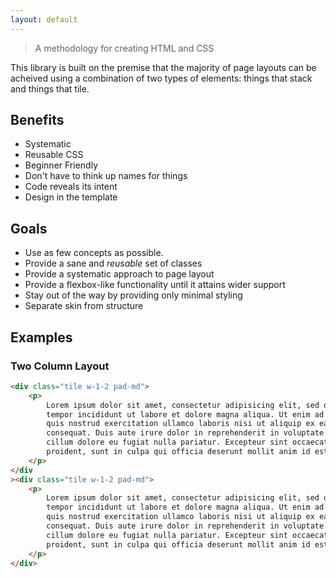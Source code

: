 ```yaml
---
layout: default
---
```


> A methodology for creating HTML and CSS

This library is built on the premise that the majority of page layouts can be acheived using a combination of two types of elements: things that stack and things that tile.

## Benefits

- Systematic
- Reusable CSS
- Beginner Friendly
- Don't have to think up names for things
- Code reveals its intent
- Design in the template

## Goals

- Use as few concepts as possible.
- Provide a sane and *reusable* set of classes
- Provide a systematic approach to page layout
- Provide a flexbox-like functionality until it attains wider support
- Stay out of the way by providing only minimal styling
- Separate skin from structure

## Examples

### Two Column Layout

```html
<div class="tile w-1-2 pad-md">
	<p>
		Lorem ipsum dolor sit amet, consectetur adipisicing elit, sed do eiusmod
		tempor incididunt ut labore et dolore magna aliqua. Ut enim ad minim veniam,
		quis nostrud exercitation ullamco laboris nisi ut aliquip ex ea commodo
		consequat. Duis aute irure dolor in reprehenderit in voluptate velit esse
		cillum dolore eu fugiat nulla pariatur. Excepteur sint occaecat cupidatat non
		proident, sunt in culpa qui officia deserunt mollit anim id est laborum.
	</p>
</div
><div class="tile w-1-2 pad-md">
	<p>
		Lorem ipsum dolor sit amet, consectetur adipisicing elit, sed do eiusmod
		tempor incididunt ut labore et dolore magna aliqua. Ut enim ad minim veniam,
		quis nostrud exercitation ullamco laboris nisi ut aliquip ex ea commodo
		consequat. Duis aute irure dolor in reprehenderit in voluptate velit esse
		cillum dolore eu fugiat nulla pariatur. Excepteur sint occaecat cupidatat non
		proident, sunt in culpa qui officia deserunt mollit anim id est laborum.
	</p>
</div>
```